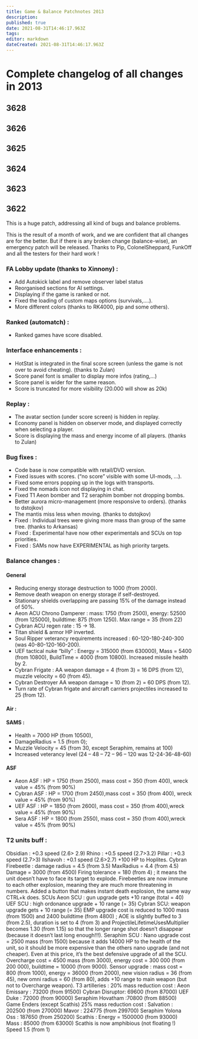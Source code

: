 ```yaml
---
title: Game & Balance Patchnotes 2013
description: 
published: true
date: 2021-08-31T14:46:17.963Z
tags: 
editor: markdown
dateCreated: 2021-08-31T14:46:17.963Z
---
```


# Complete changelog of all changes in 2013



## 3628


## 3626


## 3625


## 3624


## 3623


## 3622
This is a huge patch, addressing all kind of bugs and balance problems.

This is the result of a month of work, and we are confident that all changes are for the better.
But if there is any broken change (balance-wise), an emergency patch will be released.
Thanks to Pip, ColonelSheppard, FunkOff and all the testers for their hard work !

### FA Lobby update (thanks to Xinnony) :
- Add Autokick label and remove observer label status
- Reorganised sections for AI settings.
- Displaying if the game is ranked or not.
- Fixed the loading of custom maps options (survivals,….).
- More different colors (thanks to RK4000, pip and some others).
### Ranked (automatch) :
- Ranked games have score disabled.
### Interface enhancements :
- HotStat is integrated in the final score screen (unless the game is not over to avoid cheating). (thanks to Zulan)
- Score panel font is smaller to display more infos (rating,…)
- Score panel is wider for the same reason.
- Score is truncated for more visibility (20.000  will show as 20k)
### Replay :
- The avatar section (under score screen) is hidden in replay.
- Economy panel is hidden on observer mode, and displayed correctly when selecting a player.
- Score is displaying the mass and energy income of all players. (thanks to Zulan)
### Bug fixes :
- Code base is now compatible with retail/DVD version.
- Fixed issues with scores. (“no score” visible with some UI-mods, …).
- Fixed some errors popping up in the logs with transports.
- Fixed the nomads icon not displaying in chat.
- Fixed T1 Aeon bomber and T2 seraphim bomber not dropping bombs.
- Better aurora micro-management (more responsive to orders). (thanks to dstojkov)
- The mantis miss less when moving. (thanks to dstojkov)
- Fixed : Individual trees were giving more mass than group of the same tree. (thanks to Arkansas)
- Fixed : Experimental have now other experimentals and SCUs on top priorities.
- Fixed : SAMs now have EXPERIMENTAL as high priority targets.
### Balance changes  :
#### General
- Reducing energy storage destruction to 1000 (from 2000).
- Remove death weapon on energy storage if self-destroyed.
- Stationary shields overlapping are passing 15% of the damage instead of 50%.
- Aeon ACU Chrono Damperer : mass: 1750 (from 2500), energy: 52500 (from 125000), buildtime: 875 (from 1250). Max range = 35 (from 22)
- Cybran ACU regen rate : 15 -> 18.
- Titan shield & armor HP inverted.
- Soul Ripper veterancy requirements increased : 60-120-180-240-300 (was 40-80-120-160-200).
- UEF tactical nuke “billy” : Energy = 315000 (from 630000), Mass = 5400 (from 10800), BuildTime = 4000 (from 10800). Increased missile health by 2.
- Cybran Frigate : AA weapon damage = 4 (from 3) = 16 DPS (from 12), muzzle velocity = 60 (from 45).
- Cybran Destroyer AA weapon damage = 10 (from 2) = 60 DPS (from 12).
- Turn rate of Cybran frigate and aircraft carriers projectiles increased to 25 (from 12).
#### Air :
#### SAMS :
- Health = 7000 HP (from 10500),
- DamageRadius = 1.5 (from 0);
- Muzzle Velocity = 45 (from 30, except Seraphim, remains at 100)
- Increased veterancy level (24 – 48 – 72 – 96 – 120  was 12-24-36-48-60)
#### ASF
- Aeon ASF : HP = 1750 (from 2500), mass cost = 350 (from 400), wreck value = 45% (from 90%)
- Cybran ASF : HP = 1700 (from 2450),mass cost = 350 (from 400), wreck value = 45% (from 90%)
- UEF ASF : HP = 1850 (from 2600), mass cost = 350 (from 400),wreck value = 45% (from 90%)
- Sera ASF : HP = 1800 (from 2550), mass cost = 350 (from 400),wreck value = 45% (from 90%)
### T2 units buff :
Obsidian : +0.3 speed (2.6> 2.9)
Rhino : +0.5 speed (2.7>3.2)
Pillar : +0.3 speed (2.7>3)
Ilshavoh : +0.1 speed (2.6>2.7)
+100 HP to Hoplites.
Cybran Firebeetle :
damage radius = 4.5 (from 3.5)
MaxRadius = 4.4 (from 4.5)
Damage = 3000 (from 4500)
Firing tolerance = 180 (from 4) ; it means the unit doesn’t have to face its target to explode.
Firebeetles are now immune to each other explosion, meaning they are much more threatening in numbers.
Added a button that makes instant death explosion, the same way CTRL+k does.
SCUs
Aeon SCU :
gun upgrade gets +10 range (total = 40)
UEF SCU :
high ordonance upgrade  + 10 range (= 35)
Cybran SCU:
weapon upgrade gets + 10 range (= 35)
EMP upgrade cost is reduced to 1000 mass (from 1500) and 2400 buildtime (from 4800) ;
AOE is slightly buffed to 3 (from 2.5), duration is set to 4 (from 3) and ProjectileLifetimeUsesMultiplier becomes 1.30 (from 1.15) so that the longer range shot doesn’t disappear (because it doesn’t last long enough!!!).
Seraphim SCU :
Nano upgrade cost = 2500 mass (from 1500) because it adds 14000 HP to the health of the unit, so it should be more expensive than the others nano upgrade (and not cheaper). Even at this price, it’s the best defensive upgrade of all the SCU.
Overcharge cost = 4500 mass (from 3000), energy cost = 300 000 (from 200 000), buildtime = 10000 (from 9000).
Sensor upgrade : mass cost = 800 (from 1000), energy = 36000 (from 2000), new vision radius = 36 (from 45), new omni radius = 60 (from 80), adds +10 range to main weapon (but not to Overcharge weapon).
T3 artilleries :
20% mass reduction cost :
Aeon Emissary : 73200 (from 91500)
Cybran Disruptor: 69600 (from 87000)
UEF Duke  : 72000 (from 90000)
Seraphim Hovatham :70800 (from 88500)
Game Enders (except Scathis)
25% mass reduction cost :
Salvation : 202500 (from 270000)
Mavor : 224775 (from 299700)
Seraphim Yolona Oss : 187650 (from 250200)
Scathis :
Energy = 1500000 (from 93000)
Mass : 85000 (from 63000)
Scathis is now amphibious (not floating !)
Speed 1.5 (from 1)

